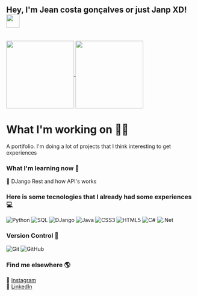 ## Hey, I'm Jean costa gonçalves or just Janp XD!  <img src="https://media.giphy.com/media/hvRJCLFzcasrR4ia7z/giphy.gif" width="35px">
<br> 

<a href="https://github.com/Janp3" >
  <img align="center"   height="180em"  src="https://github-readme-stats.vercel.app/api?username=Janp3&show_icons=true&theme=dracula" /> 
</a> 

<a href="https://github.com/Janp3" >
  <img align="center"  height="180em" src="https://github-readme-stats.vercel.app/api/top-langs/?username=Janp3&layout=compact&theme=dracula">
</a>

# What I'm working on 👨‍💻

A portifolio. I'm doing a lot of projects that I think interesting to get experiences

### What I'm learning now 📖

🌱 DJango Rest and how API's works


### Here is some tecnologies that I already had some experiences  💻

![Python](https://img.shields.io/badge/python-3670A0?style=for-the-badge&logo=python&logoColor=ffdd54)
![SQL](https://img.shields.io/badge/.SQL-5C2D91?style=for-the-badge&logo=.net&logoColor=white)
![DJango](https://img.shields.io/badge/DJango-3670A0?style=for-the-badge&logo=python&logoColor=ffdd54)
![Java](https://img.shields.io/badge/java-%23ED8B00.svg?style=for-the-badge&logo=java&logoColor=white)
![CSS3](https://img.shields.io/badge/css3-%231572B6.svg?style=for-the-badge&logo=css3&logoColor=white)
![HTML5](https://img.shields.io/badge/html5-%23E34F26.svg?style=for-the-badge&logo=html5&logoColor=white)
![C#](https://img.shields.io/badge/c%23-%23239120.svg?style=for-the-badge&logo=c-sharp&logoColor=white)
![.Net](https://img.shields.io/badge/.NET-5C2D91?style=for-the-badge&logo=.net&logoColor=white)



### Version Control 🔄

![Git](https://img.shields.io/badge/git-%23F05033.svg?style=for-the-badge&logo=git&logoColor=white)
![GitHub](https://img.shields.io/badge/github-%23121011.svg?style=for-the-badge&logo=github&logoColor=white)


### Find me elsewhere 🌎


📸 [Instagram](https://www.instagram.com/jean_ska/) <br>
💼 [LinkedIn](https://www.linkedin.com/in/jean-costa-goncalves/) <br>
